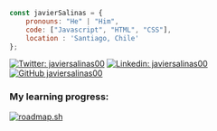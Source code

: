 ```javascript
const javierSalinas = {
    pronouns: "He" | "Him",
    code: ["Javascript", "HTML", "CSS"],
    location : 'Santiago, Chile'
};
```
[![Twitter: javiersalinas00](https://img.shields.io/twitter/follow/javiersalinas00?style=social)](https://twitter.com/javiersalinas00)
[![Linkedin: javiersalinas00](https://img.shields.io/badge/-javiersalinas00-blue?style=flat-square&logo=Linkedin&logoColor=white&link=https://www.linkedin.com/in/javiersalinas00/)](https://www.linkedin.com/in/javiersalinas00/)
[![GitHub javiersalinas00](https://img.shields.io/github/followers/javiersalinas00?label=follow&style=social)](https://github.com/javiersalinas00)
<br>
<h3>My learning progress:</h3>
<a href="https://roadmap.sh"><img src="https://api.roadmap.sh/v1-badge/wide/655bba7d68ca60261358f102?variant=dark&roadmaps=javascript%2Cfrontend" alt="roadmap.sh"/></a>
